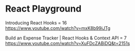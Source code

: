 # React Playground

Introducing React Hooks = 16 <br />
https://www.youtube.com/watch?v=mxK8b99iJTg

Build an Expense Tracker | React Hooks & Context API = 7 <br />
https://www.youtube.com/watch?v=XuFDcZABiDQ&t=2151s